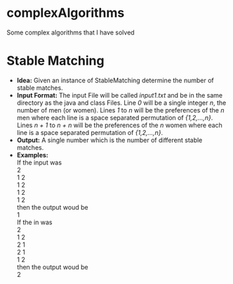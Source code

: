 # complexAlgorithms
Some complex algorithms that I have solved

<h1>Stable Matching</h1>
  <ul>
    <li><b>Idea:</b> Given an instance of StableMatching determine the number of stable matches.</li>
    <li><b>Input Format:</b> The input File will be called <i>input1.txt</i> and be in the same directory as the java and class Files. Line <i>0</i> will be a single integer <i>n</i>, the number of men (or women). Lines <i>1</i> to <i>n</i> will be the preferences of the <i>n</i> men where each line is a space separated permutation of <i>{1,2,...,n}</i>. Lines <i>n + 1</i> to <i>n + n</i> will be the preferences of the <i>n</i> women where each line is a space separated permutation of <i>{1,2,...,n}</i>.</li>
    <li><b>Output:</b> A single number which is the number of different stable matches.</li>
    <li><b>Examples:</b> <br/>If the input was <br/>2<br/>1 2<br/>1 2<br/>1 2<br/>1 2<br/>then the output woud be<br/>1<br/>If the in was<br/>2<br/>1 2<br/>2 1<br/>2 1<br/>1 2<br/>then the output woud be<br/>2</li>
    </ul>
